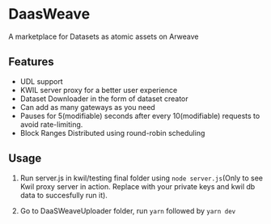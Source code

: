 
# DaasWeave

A marketplace for Datasets as atomic assets on Arweave

## Features

-   UDL support
-   KWIL server proxy for a better user experience
-   Dataset Downloader in the form of dataset creator 
-  Can add as many gateways as you need
-   Pauses for 5(modifiable) seconds after every 10(modifiable) requests to avoid rate-limiting.
-  Block Ranges Distributed using round-robin scheduling

## Usage

1.  Run server.js in kwil/testing final folder using `node server.js`(Only to see Kwil proxy server in action. Replace with your private keys and kwil db data to succesfully run it).
    
2.  Go to DaaSWeaveUploader folder, run `yarn` followed by `yarn dev`
    
